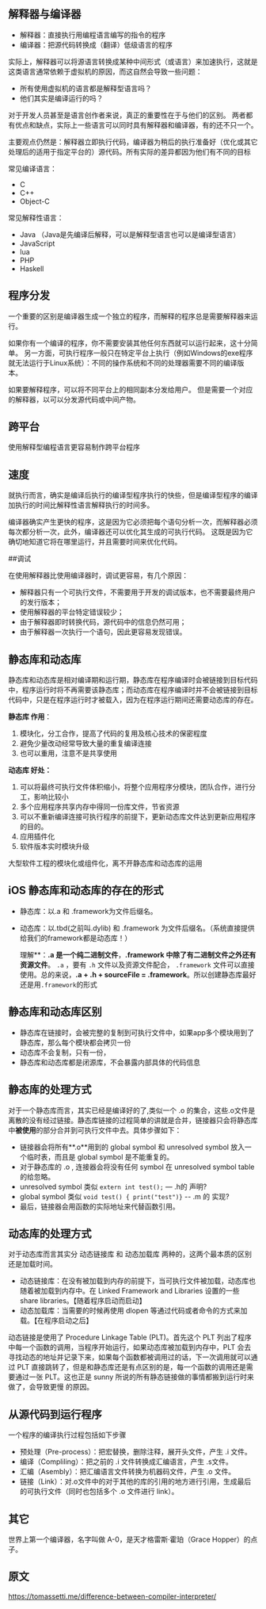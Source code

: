 

## 解释器与编译器

- 解释器：直接执行用编程语言编写的指令的程序
- 编译器：把源代码转换成（翻译）低级语言的程序

实际上，解释器可以将源语言转换成某种中间形式（或语言）来加速执行，这就是这类语言通常依赖于虚拟机的原因，而这自然会导致一些问题：

- 所有使用虚拟机的语言都是解释型语言吗？
- 他们其实是编译运行的吗？

对于开发人员甚至是语言创作者来说，真正的重要性在于与他们的区别。 两者都有优点和缺点，实际上一些语言可以同时具有解释器和编译器，有的还不只一个。

主要观点仍然是：解释器立即执行代码，编译器为稍后的执行准备好（优化或其它处理后的适用于指定平台的）源代码。所有实际的差异都因为他们有不同的目标

常见编译语言：

* C
* C++
* Object-C

常见解释性语言：

* Java （Java是先编译后解释，可以是解释型语言也可以是编译型语言）
* JavaScript
* lua
* PHP
* Haskell

## 程序分发

一个重要的区别是编译器生成一个独立的程序，而解释的程序总是需要解释器来运行。

如果你有一个编译的程序，你不需要安装其他任何东西就可以运行起来，这十分简单。 另一方面，可执行程序一般只在特定平台上执行（例如Windows的exe程序就无法运行于Linux系统）：不同的操作系统和不同的处理器需要不同的编译版本。

如果要解释程序，可以将不同平台上的相同副本分发给用户。 但是需要一个对应的解释器，以可以分发源代码或中间产物。

## 跨平台

使用解释型编程语言更容易制作跨平台程序

## 速度

就执行而言，确实是编译后执行的编译型程序执行的快些，但是编译型程序的编译加执行的时间比解释性语言解释执行的时间多。

编译器确实产生更快的程序，这是因为它必须把每个语句分析一次，而解释器必须每次都分析一次，此外，编译器还可以优化其生成的可执行代码。 这既是因为它确切地知道它将在哪里运行，并且需要时间来优化代码。

##调试

在使用解释器比使用编译器时，调试更容易，有几个原因：

- 解释器只有一个可执行文件，不需要用于开发的调试版本，也不需要最终用户的发行版本；
- 使用解释器的平台特定错误较少；
- 由于解释器即时转换代码，源代码中的信息仍然可用；
- 由于解释器一次执行一个语句，因此更容易发现错误。

## 静态库和动态库

静态库和动态库是相对编译期和运行期，静态库在程序编译时会被链接到目标代码中，程序运行时将不再需要该静态库；而动态库在程序编译时并不会被链接到目标代码中，只是在程序运行时才被载入，因为在程序运行期间还需要动态库的存在。

**静态库 作用**：

1. 模块化，分工合作，提高了代码的复用及核心技术的保密程度
2. 避免少量改动经常导致大量的重复编译连接
3. 也可以重用，注意不是共享使用

**动态库 好处：**

1. 可以将最终可执行文件体积缩小，将整个应用程序分模块，团队合作，进行分工，影响比较小
2. 多个应用程序共享内存中得同一份库文件，节省资源
3. 可以不重新编译连接可执行程序的前提下，更新动态库文件达到更新应用程序的目的。
4. 应用插件化
5. 软件版本实时模块升级

大型软件工程的模块化或组件化，离不开静态库和动态库的运用

## iOS 静态库和动态库的存在的形式

- 静态库：以.a 和 .framework为文件后缀名。

- 动态库：以.tbd(之前叫.dylib) 和 .framework 为文件后缀名。（系统直接提供给我们的framework都是动态库！）

  理解**：**.a 是一个纯二进制文件**，**.framework 中除了有二进制文件之外还有资源文件**。 `.a` ，要有 `.h` 文件以及资源文件配合， `.framework` 文件可以直接使用。总的来说，**.a + .h + sourceFile = .framework**。所以创建静态库最好还是用`.framework`的形式

## 静态库和动态库区别

* 静态库在链接时，会被完整的复制到可执行文件中，如果app多个模块用到了静态库，那么每个模块都会拷贝一份
* 动态库不会复制，只有一份，
* 静态库和动态库都是闭源库，不会暴露内部具体的代码信息

## 静态库的处理方式

对于一个静态库而言，其实已经是编译好的了,类似一个 .o 的集合，这些.o文件是离散的没有经过链接。静态库链接的过程简单的讲就是合并，链接器只会将静态库中**被使用**的部分合并到可执行文件中去。具体步骤如下：

- 链接器会将所有**.o**用到的 global symbol 和 unresolved symbol 放入一个临时表，而且是 global symbol 是不能重复的。
- 对于静态库的 .o , 连接器会将没有任何 symbol 在 unresolved symbol table 的给忽略。
- unresolved symbol 类似 `extern int test();` — .h的 声明?
- global symbol 类似 `void test() { print("test")}` --  .m 的 实现?
- 最后，链接器会用函数的实际地址来代替函数引用。

## 动态库的处理方式

对于动态库而言其实分 动态链接库 和 动态加载库 两种的，这两个最本质的区别还是加载时间。

- 动态链接库：在没有被加载到内存的前提下，当可执行文件被加载，动态库也随着被加载到内存中。在 Linked Framework and Libraries 设置的一些 share libraries。【随着程序启动而启动】
- 动态加载库：当需要的时候再使用 dlopen 等通过代码或者命令的方式来加载。【在程序启动之后】

动态链接是使用了 Procedure Linkage Table (PLT)。首先这个 PLT 列出了程序中每一个函数的调用，当程序开始运行，如果动态库被加载到内存中，PLT 会去寻找动态的地址并记录下来，如果每个函数都被调用过的话，下一次调用就可以通过 PLT 直接跳转了，但是和静态库还是有点区别的是，每一个函数的调用还是需要通过一张 PLT。这也正是 sunny 所说的所有静态链接做的事情都搬到运行时来做了，会导致更慢 的原因。

## 从源代码到运行程序

一个程序的编译执行过程包括如下步骤

- 预处理（Pre-process）：把宏替换，删除注释，展开头文件，产生 .i 文件。
- 编译（Compliling）：把之前的 .i 文件转换成汇编语言，产生 .s文件。
- 汇编（Asembly）：把汇编语言文件转换为机器码文件，产生 .o 文件。
- 链接（Link）：对.o文件中的对于其他的库的引用的地方进行引用，生成最后的可执行文件（同时也包括多个 .o 文件进行 link）。

## 其它

世界上第一个编译器，名字叫做 A-0，是天才格雷斯·霍珀（Grace Hopper）的点子。

## 原文

https://tomassetti.me/difference-between-compiler-interpreter/